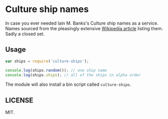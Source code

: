 # Culture ship names

In case you ever needed Iain M. Banks's Culture ship names as a service. Names sourced from the pleasingly extensive [Wikipedia article](https://en.wikipedia.org/wiki/List_of_spacecraft_in_the_Culture_series) listing them. Sadly a closed set.

## Usage

```javascript
var ships = require('culture-ships');

console.log(ships.random()); // one ship name
console.log(ships.ships); // all of the ships in alpha order
```

The module will also install a bin script called `culture-ships`.

## LICENSE

MIT.
